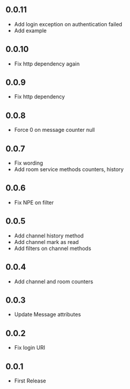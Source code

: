 ## 0.0.11

* Add login exception on authentication failed
* Add example

## 0.0.10

* Fix http dependency again

## 0.0.9

* Fix http dependency

## 0.0.8

* Force 0 on message counter null

## 0.0.7

* Fix wording
* Add room service methods counters, history

## 0.0.6

* Fix NPE on filter

## 0.0.5

* Add channel history method
* Add channel mark as read
* Add filters on channel methods

## 0.0.4

* Add channel and room counters

## 0.0.3

* Update Message attributes

## 0.0.2

* Fix login URI

## 0.0.1

* First Release
